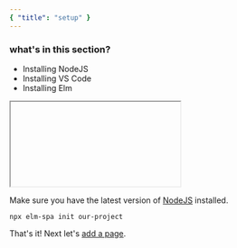 ```yaml
---
{ "title": "setup" }
---
```


### what's in this section?

- Installing NodeJS
- Installing VS Code
- Installing Elm

<iframe></iframe>

Make sure you have the latest version of [NodeJS](https://nodejs.org/) installed.

```
npx elm-spa init our-project
```

That's it! Next let's [add a page](/guide/adding-pages).